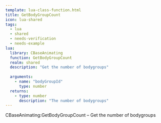 ```yaml
---
template: lua-class-function.html
title: GetBodyGroupCount
icon: lua-shared
tags:
  - lua
  - shared
  - needs-verification
  - needs-example
lua:
  library: CBaseAnimating
  function: GetBodyGroupCount
  realm: shared
  description: "Get the number of bodygroups"
  
  arguments:
    - name: "bodyGroupId"
      type: number
  returns:
    - type: number
      description: "The number of bodygroups"
---
```


<div class="lua__search__keywords">
CBaseAnimating:GetBodyGroupCount &#x2013; Get the number of bodygroups
</div>
